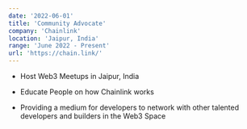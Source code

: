 ```yaml
---
date: '2022-06-01'
title: 'Community Advocate'
company: 'Chainlink'
location: 'Jaipur, India'
range: 'June 2022 - Present'
url: 'https://chain.link/'
---
```


- Host Web3 Meetups in Jaipur, India

- Educate People on how Chainlink works

- Providing a medium for developers to network with other talented developers and builders in the Web3 Space
